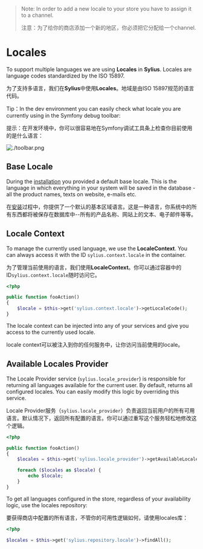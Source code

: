 > Note: In order to add a new locale to your store you have to assign it to a channel.
>
> 注意：为了给你的商店添加一个新的地区，你必须把它分配给一个channel.



# Locales

To support multiple languages we are using **Locales** in **Sylius**. Locales are language codes standardized by the ISO 15897.

为了支持多语言，我们在**Sylius**中使用**Locales**。地域是由ISO 15897规范的语言代码。

Tip：In the dev environment you can easily check what locale you are currently using in the Symfony debug toolbar:

提示：在开发环境中，你可以很容易地在Symfony调试工具条上检查你目前使用的是什么语言：

![./toolbar.png](https://docs.sylius.com/en/1.12/_images/toolbar.png)



## Base Locale

During the [installation](https://docs.sylius.com/en/1.12/book/installation/installation.html) you provided a default base locale. This is the language in which everything in your system will be saved in the database - all the product names, texts on website, e-mails etc.

在[安装](https://docs.sylius.com/en/1.12/book/installation/installation.html)过程中，你提供了一个默认的基本区域语言。这是一种语言，你系统中的所有东西都将被保存在数据库中--所有的产品名称、网站上的文本、电子邮件等等。



## Locale Context

To manage the currently used language, we use the **LocaleContext**. You can always access it with the ID `sylius.context.locale` in the container.

为了管理当前使用的语言，我们使用**LocaleContext**。你可以通过容器中的ID`sylius.context.locale`随时访问它。

```php
<?php

public function fooAction()
{
    $locale = $this->get('sylius.context.locale')->getLocaleCode();
}
```

The locale context can be injected into any of your services and give you access to the currently used locale.

locale context可以被注入到你的任何服务中，让你访问当前使用的locale。



## Available Locales Provider

The Locale Provider service (`sylius.locale_provider`) is responsible for returning all languages available for the current user. By default, returns all configured locales. You can easily modify this logic by overriding this service.

Locale Provider服务（`sylius.locale_provider`）负责返回当前用户的所有可用语言。默认情况下，返回所有配置的语言。你可以通过重写这个服务轻松地修改这个逻辑。

```php
<?php

public function fooAction()
{
    $locales = $this->get('sylius.locale_provider')->getAvailableLocalesCodes();

    foreach ($locales as $locale) {
        echo $locale;
    }
}
```

To get all languages configured in the store, regardless of your availability logic, use the locales repository:

要获得商店中配置的所有语言，不管你的可用性逻辑如何，请使用locales库：

```php
<?php

$locales = $this->get('sylius.repository.locale')->findAll();
```